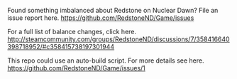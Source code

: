 Found something imbalanced about Redstone on Nuclear Dawn? File an issue report here.
https://github.com/RedstoneND/Game/issues

For a full list of balance changes, click here.
http://steamcommunity.com/groups/RedstoneND/discussions/7/358416640398718952/#c358415738197301944

This repo could use an auto-build script. For more details see here.
https://github.com/RedstoneND/Game/issues/1

